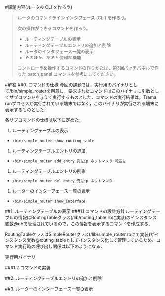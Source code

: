 #課題内容(ルータの CLI を作ろう)
>
>ルータのコマンドラインインタフェース (CLI) を作ろう。
>
>次の操作ができるコマンドを作ろう。
>
>* ルーティングテーブルの表示
>* ルーティングテーブルエントリの追加と削除
>* ルータのインタフェース一覧の表示
>* そのほか、あると便利な機能
>
>コントローラを操作するコマンドの作りかたは、第3回パッチパネルで作った patch_panel コマンドを参考にしてください。

#解答
##0. コマンドの仕様
今回の課題では，実行用のバイナリとして/bin/simple_routerを用意し，要求されたコマンドはこのバイナリに引数としてサブコマンドを与えて実行するものとした．コマンドの実行結果は，Trema runプロセスが実行されている端末ではなく，このバイナリが実行される端末に表示するものとした．

各サブコマンドの仕様は以下に定めた．

1. ルーティングテーブルの表示
  * `/bin/simple_router show_routing_table`
1. ルーティングテーブルエントリの追加
  * `/bin/simple_router add_entry 宛先ip ネットマスク 転送先`
1. ルーティングテーブルエントリの削除
  * `/bin/simple_router del_entry 宛先ip ネットマスク`
1. ルーターのインターフェース一覧の表示
  * `/bin/simple_router show_interface`





##1. ルーティングテーブルの表示
###1.1 コマンドの設計方針
ルーティングテーブルの情報はRoutingTableクラス(/lib/routing_table.rbに実装)のインスタンス変数@dbで管理されているので，この情報を表示するコマンドを作成する．

RoutingTableクラスはSimpleRouterクラス(/lib/simple_router.rbにて実装)がインスタンス変数@routing_tableとしてインスタンス化して管理しているため、コマンド実行時の呼び出し関係は以下のようになる．

実行用バイナリ




###1.2 コマンドの実装

##2. ルーティングテーブルエントリの追加と削除

##3. ルーターのインターフェース一覧の表示
